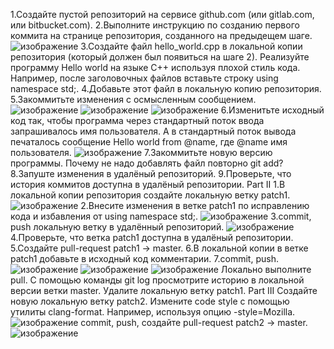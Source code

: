 1.Создайте пустой репозиторий на сервисе github.com (или gitlab.com, или bitbucket.com).
2.Выполните инструкцию по созданию первого коммита на странице репозитория, созданного на предыдещем шаге.
![изображение](https://user-images.githubusercontent.com/65495621/170830346-c185f9b0-5695-4cd0-89de-a47c5fcb793a.png)
3.Создайте файл hello_world.cpp в локальной копии репозитория (который должен был появиться на шаге 2). Реализуйте программу Hello world на языке C++ используя плохой стиль кода. Например, после заголовочных файлов вставьте строку using namespace std;.
4.Добавьте этот файл в локальную копию репозитория.
5.Закоммитьте изменения с осмысленным сообщением.
![изображение](https://user-images.githubusercontent.com/65495621/170830392-5935e962-ad6a-4f99-b172-1e693bac9883.png)
![изображение](https://user-images.githubusercontent.com/65495621/170830454-d757b469-d79b-4338-8972-3971cdfe47be.png)
![изображение](https://user-images.githubusercontent.com/65495621/170830517-0b7ca074-0b25-4b0f-98ca-2655f73d23e0.png)
6.Изменитьте исходный код так, чтобы программа через стандартный поток ввода запрашивалось имя пользователя. А в стандартный поток вывода печаталось сообщение Hello world from @name, где @name имя пользователя.
![изображение](https://user-images.githubusercontent.com/65495621/170831054-459c3d90-3d22-41d6-afb9-0645a2ac3c62.png)
7.Закоммитьте новую версию программы. Почему не надо добавлять файл повторно git add?
8.Запуште изменения в удалёный репозиторий.
9.Проверьте, что история коммитов доступна в удалёный репозитории.
Part II
1.В локальной копии репозитория создайте локальную ветку patch1.
![изображение](https://user-images.githubusercontent.com/65495621/170831445-90821be7-bbb5-4b0c-ae2f-31d456b3d653.png)
2.Внесите изменения в ветке patch1 по исправлению кода и избавления от using namespace std;.
![изображение](https://user-images.githubusercontent.com/65495621/170831272-31e7c8eb-e47c-4cad-b58e-798656f392b4.png)
3.commit, push локальную ветку в удалённый репозиторий.
![изображение](https://user-images.githubusercontent.com/65495621/170831470-26270133-6f63-48cc-b5d3-568332497297.png)
4.Проверьте, что ветка patch1 доступна в удалёный репозитории.
5.Создайте pull-request patch1 -> master.
6.В локальной копии в ветке patch1 добавьте в исходный код комментарии.
7.commit, push.
![изображение](https://user-images.githubusercontent.com/65495621/170831711-7b93da9b-9760-4414-9101-e4c22ce8a20e.png)
![изображение](https://user-images.githubusercontent.com/65495621/170831786-7d7b5573-b2e3-4590-9442-a359f274a902.png)
![изображение](https://user-images.githubusercontent.com/65495621/170831902-e04d39a4-2f3a-49b0-9f27-76d80693ba5b.png)
Локально выполните pull.
С помощью команды git log просмотрите историю в локальной версии ветки master.
Удалите локальную ветку patch1.
Part III
Создайте новую локальную ветку patch2.
Измените code style с помощью утилиты clang-format. Например, используя опцию -style=Mozilla.
![изображение](https://user-images.githubusercontent.com/65495621/170832615-ce200d2c-6e65-481b-a0ba-4cb6c1b0ea77.png)
commit, push, создайте pull-request patch2 -> master.
![изображение](https://user-images.githubusercontent.com/65495621/170832747-c41fa917-1dce-4043-9595-3bdffcafd68a.png)





